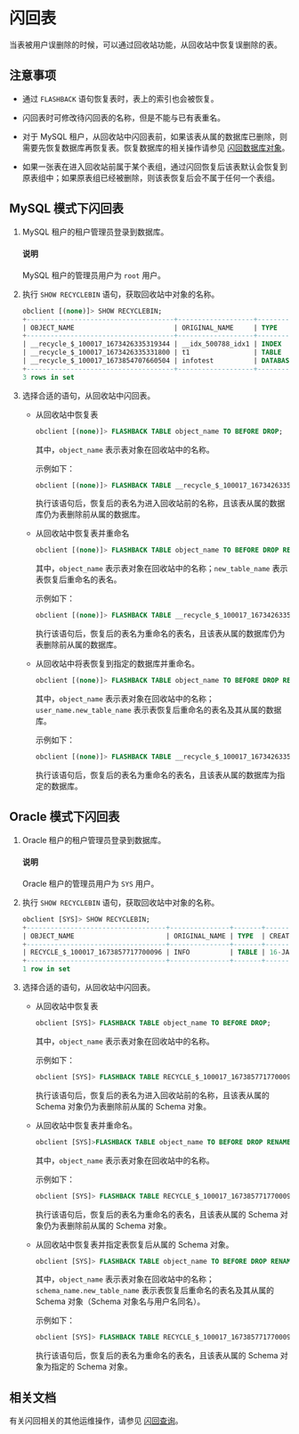 # 闪回表

当表被用户误删除的时候，可以通过回收站功能，从回收站中恢复误删除的表。

## 注意事项

* 通过 `FLASHBACK` 语句恢复表时，表上的索引也会被恢复。

* 闪回表时可修改待闪回表的名称，但是不能与已有表重名。

* 对于 MySQL 租户，从回收站中闪回表前，如果该表从属的数据库已删除，则需要先恢复数据库再恢复表。恢复数据库的相关操作请参见 [闪回数据库对象](../../../7.reference/2.administrator-guide/5.backup-and-recovery/1.flashback/2.database-table-and-index-recycle-bin.md)。

* 如果一张表在进入回收站前属于某个表组，通过闪回恢复后该表默认会恢复到原表组中；如果原表组已经被删除，则该表恢复后会不属于任何一个表组。

## MySQL 模式下闪回表

1. MySQL 租户的租户管理员登录到数据库。

   <main id="notice" type='explain'>
        <h4>说明</h4>
        <p>MySQL 租户的管理员用户为 <code>root</code> 用户。</p>
   </main>

2. 执行 `SHOW RECYCLEBIN` 语句，获取回收站中对象的名称。

   ```sql
   obclient [(none)]> SHOW RECYCLEBIN;
   +-------------------------------------+-------------------+----------+----------------------------+
   | OBJECT_NAME                         | ORIGINAL_NAME     | TYPE     | CREATETIME                 |
   +-------------------------------------+-------------------+----------+----------------------------+
   | __recycle_$_100017_1673426335319344 | __idx_500788_idx1 | INDEX    | 2023-01-11 16:38:55.318878 |
   | __recycle_$_100017_1673426335331800 | t1                | TABLE    | 2023-01-11 16:38:55.331481 |
   | __recycle_$_100017_1673854707660504 | infotest          | DATABASE | 2023-01-16 15:38:27.660436 |
   +-------------------------------------+-------------------+----------+----------------------------+
   3 rows in set
   ```

3. 选择合适的语句，从回收站中闪回表。

   * 从回收站中恢复表

     ```sql
     obclient [(none)]> FLASHBACK TABLE object_name TO BEFORE DROP;
     ```

     其中，`object_name` 表示表对象在回收站中的名称。

     示例如下：

     ```sql
     obclient [(none)]> FLASHBACK TABLE __recycle_$_100017_1673426335331800 TO BEFORE DROP;
     ```

     执行该语句后，恢复后的表名为进入回收站前的名称，且该表从属的数据库仍为表删除前从属的数据库。

   * 从回收站中恢复表并重命名

     ```sql
     obclient [(none)]> FLASHBACK TABLE object_name TO BEFORE DROP RENAME To new_table_name;
     ```

     其中，`object_name` 表示表对象在回收站中的名称；`new_table_name` 表示表恢复后重命名的表名。

     示例如下：

     ```sql
     obclient [(none)]> FLASHBACK TABLE __recycle_$_100017_1673426335331800 TO BEFORE DROP RENAME To infotable;
     ```

     执行该语句后，恢复后的表名为重命名的表名，且该表从属的数据库仍为表删除前从属的数据库。

   * 从回收站中将表恢复到指定的数据库并重命名。

     ```sql
     obclient [(none)]> FLASHBACK TABLE object_name TO BEFORE DROP RENAME To database_name.new_table_name;
     ```

     其中，`object_name` 表示表对象在回收站中的名称；`user_name.new_table_name` 表示表恢复后重命名的表名及其从属的数据库。

     示例如下：

     ```sql
     obclient [(none)]> FLASHBACK TABLE __recycle_$_100017_1673426335331800 TO BEFORE DROP RENAME To test.infotable;
     ```

     执行该语句后，恢复后的表名为重命名的表名，且该表从属的数据库为指定的数据库。

## Oracle 模式下闪回表

1. Oracle 租户的租户管理员登录到数据库。

   <main id="notice" type='explain'>
        <h4>说明</h4>
        <p>Oracle 租户的管理员用户为 <code>SYS</code> 用户。</p>
   </main>

2. 执行 `SHOW RECYCLEBIN` 语句，获取回收站中对象的名称。

   ```sql
   obclient [SYS]> SHOW RECYCLEBIN;
   +-----------------------------------+---------------+-------+------------------------------+
   | OBJECT_NAME                       | ORIGINAL_NAME | TYPE  | CREATETIME                   |
   +-----------------------------------+---------------+-------+------------------------------+
   | RECYCLE_$_100017_1673857717700096 | INFO          | TABLE | 16-JAN-23 04.28.37.700809 PM |
   +-----------------------------------+---------------+-------+------------------------------+
   1 row in set
   ```

3. 选择合适的语句，从回收站中闪回表。

   * 从回收站中恢复表

     ```sql
     obclient [SYS]> FLASHBACK TABLE object_name TO BEFORE DROP;
     ```

     其中，`object_name` 表示表对象在回收站中的名称。

     示例如下：

     ```sql
     obclient [SYS]> FLASHBACK TABLE RECYCLE_$_100017_1673857717700096 TO BEFORE DROP;
     ```

     执行该语句后，恢复后的表名为进入回收站前的名称，且该表从属的 Schema 对象仍为表删除前从属的 Schema 对象。

   * 从回收站中恢复表并重命名。

     ```sql
     obclient [SYS]>FLASHBACK TABLE object_name TO BEFORE DROP RENAME To new_table_name;
     ```

     其中，`object_name` 表示表对象在回收站中的名称。

     示例如下：

     ```sql
     obclient [SYS]> FLASHBACK TABLE RECYCLE_$_100017_1673857717700096 TO BEFORE DROP RENAME To infotable;
     ```

     执行该语句后，恢复后的表名为重命名的表名，且该表从属的 Schema 对象仍为表删除前从属的 Schema 对象。

   * 从回收站中恢复表并指定表恢复后从属的 Schema 对象。

     ```sql
     obclient [SYS]> FLASHBACK TABLE object_name TO BEFORE DROP RENAME To schema_name.new_table_name;
     ```

     其中，`object_name` 表示表对象在回收站中的名称；`schema_name.new_table_name` 表示表恢复后重命名的表名及其从属的 Schema 对象（Schema 对象名与用户名同名）。

     示例如下：

     ```sql
     obclient [SYS]> FLASHBACK TABLE RECYCLE_$_100017_1673857717700096 TO BEFORE DROP RENAME To info.infotable;
     ```

     执行该语句后，恢复后的表名为重命名的表名，且该表从属的 Schema 对象为指定的 Schema 对象。

## 相关文档

有关闪回相关的其他运维操作，请参见 [闪回查询](2.flashback-query.md)。

